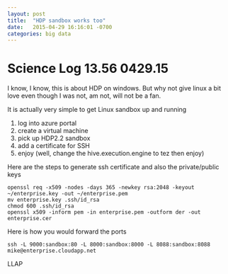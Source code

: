 ```yaml
---
layout: post
title:  "HDP sandbox works too"
date:   2015-04-29 16:16:01 -0700
categories: big data
---
```


# Science Log 13.56 0429.15

I know, I know, this is about HDP on windows. But why not give linux a bit love even though I was not, am not, will not be a fan.

It is actually very simple to get Linux sandbox up and running

1. log into azure portal
2. create a virtual machine
3. pick up HDP2.2 sandbox
4. add a certificate for SSH
5. enjoy (well, change the hive.execution.engine to tez then enjoy)


Here are the steps to generate ssh certificate and also the private/public keys


    openssl req -x509 -nodes -days 365 -newkey rsa:2048 -keyout ~/enterprise.key -out ~/enterprise.pem
    mv enterprise.key .ssh/id_rsa
    chmod 600 .ssh/id_rsa
    openssl x509 -inform pem -in enterprise.pem -outform der -out enterprise.cer


Here is how you would forward the ports

    ssh -L 9000:sandbox:80 -L 8000:sandbox:8000 -L 8088:sandbox:8088 mike@enterprise.cloudapp.net


LLAP
